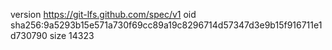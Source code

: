 version https://git-lfs.github.com/spec/v1
oid sha256:9a5293b15e571a730f69cc89a19c8296714d57347d3e9b15f916711e1d730790
size 14323

